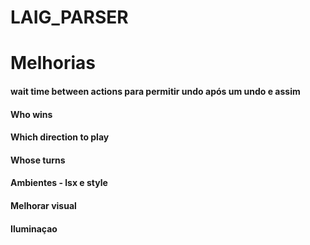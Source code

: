 # LAIG_PARSER

<h1>Melhorias</h1>
<h4>wait time between actions para permitir undo após um undo e assim</h4>
<h4>Who wins</h4>
<h4>Which direction to play</h4>
<h4>Whose turns</h4>
<h4>Ambientes - lsx e style</h4>
<h4>Melhorar visual</h4>
<h4>Iluminaçao</h4>

